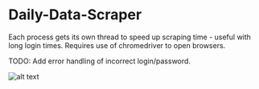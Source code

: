 # Daily-Data-Scraper

Each process gets its own thread to speed up scraping time - useful with long login times.
Requires use of chromedriver to open browsers.

TODO: Add error handling of incorrect login/password.

![alt text](https://github.com/domarod/Daily-Data-Scraper/blob/master/Screenshot%202019-05-09%20at%2021.08.30.png)
